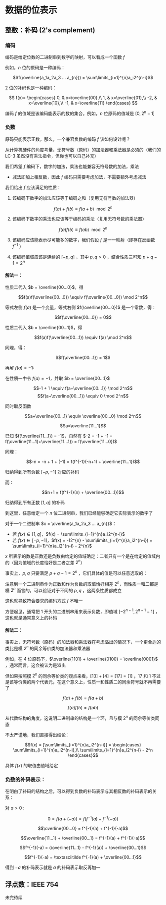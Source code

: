 # 数据的位表示

## 整数：补码 (2's complement)

### 编码

编码是给定位数的二进制串到数字的映射，可以看成一个函数 $f$

例如，$n$ 位的原码是一种编码：

$$f(\overline{a_1a_2a_3 ... a_{n}}) = \sum\limits_{i=1}^{n}a_i2^{n-i}$$

2 位的补码也是一种编码：

$$
f(x)=
\begin{cases}
0, & x=\overline{00},\\
1, & x=\overline{01},\\
-2, & x=\overline{10},\\
-1, & x=\overline{11}
\end{cases}
$$

编码 $f$ 的值域是该编码能表示的数的集合。例如，$n$ 位原码的值域是 $[0, 2^n-1]$

### 负数

原码只能表示正数。那么，一个兼容负数的编码 $f$ 该如何设计呢？

从计算机硬件的角度考量，无符号数（原码）的加法器和乘法器是必须的（我们的 LC-3 虽然没有乘法指令，但你也可以自己补充）

我们希望 $f$ 编码下，数字的加法，乘法也能兼容无符号数的加法，乘法

- 减法即加上相反数，因此 $f$ 编码只需要考虑加法，不需要额外考虑减法

我们给出 $f$ 应该满足的性质：

1. 该编码下数字的加法应该等于编码之和（复用无符号数的加法器）

$$f(a) + f(b) \equiv f(a+b) \mod 2^n$$

2. 该编码下数字的乘法也应该等于编码的乘法（复用无符号数的乘法器）

$$f(a)f(b) \equiv f(ab) \mod 2^n$$

3. 该编码应该能表示尽可能多的数字，我们假设 $f$ 是一一映射（即存在反函数 $f^{-1}$ ）

4. 该编码值域应该是连续的 $[-p, q]$ ，其中 $p, q > 0$ ，结合性质三可知 $p+q-1= 2^n$

#### 解法一：

性质二代入 $b = \overline{00...0}$，得

$$f(a)f(\overline{00...0}) \equiv f(\overline{00...0}) \mod 2^n$$

等式左侧 $f(a)$ 是一个变量，等式右侧 $f(\overline{00...0})$ 是一个常数，得：

$$f(\overline{00...0}) = 0$$

性质二代入 $b = \overline{00...1}$，得

$$f(a)f(\overline{00...1}) \equiv f(a) \mod 2^n$$

同理，得：

$$f(\overline{00...1}) = 1$$

再解 $f(a)=-1$:

在性质一中令 $f(a)=-1$，并取 $b = \overline{00...1}$

$$-1 + 1 \equiv f(a+\overline{00...1}) \mod 2^n$$
$$f(a+\overline{00...1}) \equiv 0 \mod 2^n$$

同时取反函数

$$a+\overline{00...1} \equiv \overline{00...0} \mod 2^n$$

$$a=\overline{11...1}$$

已知 $f(\overline{11...1}) = -1$，自然有 $-2 = -1 + -1 = f(\overline{11...1}+\overline{11...1}) = f(\overline{11...0})$

同理：

$$-n = -n + 1 + (-1) = f(f^{-1}(-n+1) + \overline{11...1})$$

归纳得到所有负数 $[-p, -1]$ 对应的补码

而：

$$n+1 = f(f^{-1}(n) + \overline{00...1})$$

归纳得到所有正数 $[1, q]$ 的补码

到这里，任意给定一个 $n$ 位二进制串，我们已经能够确定它实际表示的数字了

对于一个二进制串 $x = \overline{a_1a_2a_3 ... a_{n}}$：

- 若 $f(x) \in [1, q]$，$f(x) = \sum\limits_{i=1}^{n}a_i2^{n-i}$
- 若 $f(x) \in [-p, -1]$，$f(x) = -(2^{n} - \sum\limits_{i=1}^{n}a_i2^{n-i}) = \sum\limits_{i=1}^{n}a_i2^{n-i} - 2^{n}$

$x$ 所表示的数是正数还是负数由给定的值域确定：二者只有一个是在给定的值域内的（因为值域的长度恰好是二者之差 $2^n$）

事实上，$p, q$ 只要满足 $p+q-1=2^n$ ，它们具体的值是可以任意选取的：

注意到一个二进制串作为正数和作为负数的取值恰好相差 $2^{n}$，而性质一和二都是模 $2^n$ 而言的，可以验证对于不同的 $p,q$ ，这两条性质都成立

这也就导致符合要求的编码方式 $f$ 不唯一

方便起见，通常把 $1$ 开头的二进制串用来表示负数，即值域 $[-2^{n-1}, 2^{n-1}-1]$ ，这也就是通常意义上的补码

#### 解法二：

事实上，无符号数（原码）的加法器和乘法器在考虑溢出的情况下，一个更合适的类比是模 $2^n$ 的同余等价类的加法器和乘法器

例如，在 4 位原码下，$\overline{1101} + \overline{0100} = \overline{0001}$ ，通常而言，这会被认为是溢出

但如果按照模 $2^n$ 的同余等价类的观点来看，$[13] + [4] = [17] = [1]$ ，$17$ 和 $1$ 不过是该等价类的两个代表元，在这个意义上，性质一和性质二的同余符号就不再需要了

$$f(a) + f(b) = f(a+b)$$

$$f(a)f(b) = f(ab)$$

从代数结构的角度，这说明二进制串的结构是一个环，且与模 $2^n$ 的同余等价类同态

不太严谨地，我们直接得出结论：

$$f(x) = [\sum\limits_{i=1}^{n}a_i2^{n-i}] =
\begin{cases}
\sum\limits_{i=1}^{n}a_i2^{n-i},\\
\sum\limits_{i=1}^{n}a_i2^{n-i} - 2^n
\end{cases}$$

具体 $f(x)$ 的取值由值域给定

### 负数的补码表示：

在明白了补码的结构之后，可以得到负数的补码表示与其相反数的补码表示的关系：

对 $a>0$ :

$$0 = f(a+(-a)) = f(f^{-1}(a) + f^{-1}(-a))$$

$$\overline{00...0} = f^{-1}(a) + f^{-1}(-a)$$

$$\overline{11...1} + \overline{00...1} = f^{-1}(a) + f^{-1}(-a)$$

$$f^{-1}(-a) = (\overline{11...1} - f^{-1}(a)) + \overline{00...1}$$

$$f^{-1}(-a) = \textasciitilde f^{-1}(a) + \overline{00...1}$$

得到 $-a$ 的补码表示就是 $a$ 的补码表示取反再加一

## 浮点数：IEEE 754

未完待续
